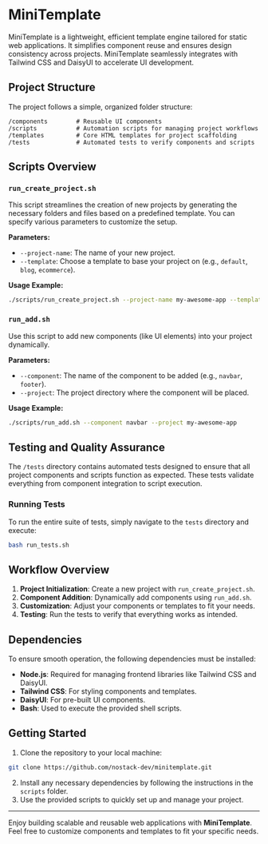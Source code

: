 
# MiniTemplate

MiniTemplate is a lightweight, efficient template engine tailored for static web applications. It simplifies component reuse and ensures design consistency across projects. MiniTemplate seamlessly integrates with Tailwind CSS and DaisyUI to accelerate UI development.

## Project Structure

The project follows a simple, organized folder structure:

```
/components        # Reusable UI components
/scripts           # Automation scripts for managing project workflows
/templates         # Core HTML templates for project scaffolding
/tests             # Automated tests to verify components and scripts
```

## Scripts Overview

### `run_create_project.sh`

This script streamlines the creation of new projects by generating the necessary folders and files based on a predefined template. You can specify various parameters to customize the setup.

**Parameters:**
- `--project-name`: The name of your new project.
- `--template`: Choose a template to base your project on (e.g., `default`, `blog`, `ecommerce`).

**Usage Example:**

```bash
./scripts/run_create_project.sh --project-name my-awesome-app --template ecommerce
```

### `run_add.sh`

Use this script to add new components (like UI elements) into your project dynamically.

**Parameters:**
- `--component`: The name of the component to be added (e.g., `navbar`, `footer`).
- `--project`: The project directory where the component will be placed.

**Usage Example:**

```bash
./scripts/run_add.sh --component navbar --project my-awesome-app
```

## Testing and Quality Assurance

The `/tests` directory contains automated tests designed to ensure that all project components and scripts function as expected. These tests validate everything from component integration to script execution.

### Running Tests

To run the entire suite of tests, simply navigate to the `tests` directory and execute:

```bash
bash run_tests.sh
```

## Workflow Overview

1. **Project Initialization**: Create a new project with `run_create_project.sh`.
2. **Component Addition**: Dynamically add components using `run_add.sh`.
3. **Customization**: Adjust your components or templates to fit your needs.
4. **Testing**: Run the tests to verify that everything works as intended.

## Dependencies

To ensure smooth operation, the following dependencies must be installed:

- **Node.js**: Required for managing frontend libraries like Tailwind CSS and DaisyUI.
- **Tailwind CSS**: For styling components and templates.
- **DaisyUI**: For pre-built UI components.
- **Bash**: Used to execute the provided shell scripts.

## Getting Started

1. Clone the repository to your local machine:

```bash
git clone https://github.com/nostack-dev/minitemplate.git
```

2. Install any necessary dependencies by following the instructions in the `scripts` folder.
3. Use the provided scripts to quickly set up and manage your project.

---

Enjoy building scalable and reusable web applications with **MiniTemplate**. Feel free to customize components and templates to fit your specific needs.

